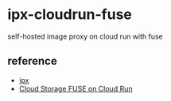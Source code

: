# ipx-cloudrun-fuse
self-hosted image proxy on cloud run with fuse

## reference
- [ipx](https://github.com/unjs/ipx)
- [Cloud Storage FUSE on Cloud Run](https://github.com/GoogleCloudPlatform/nodejs-docs-samples/tree/main/run/filesystem)
